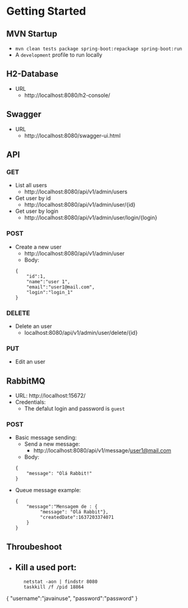 # Getting Started

## MVN Startup
- `mvn clean tests package spring-boot:repackage spring-boot:run` 
- A `development` profile to run locally

## H2-Database
- URL
    - http://localhost:8080/h2-console/

## Swagger
- URL
    - http://localhost:8080/swagger-ui.html
    
## API
### GET
- List all users
    - http://localhost:8080/api/v1/admin/users
- Get user by id
    - http://localhost:8080/api/v1/admin/user/{id}    
- Get user by login
    - http://localhost:8080/api/v1/admin/user/login/{login}
    
### POST
- Create a new user
    - http://localhost:8080/api/v1/admin/user
    - Body:
    ```
    {
        "id":1,
        "name":"user 1",
        "email":"user1@mail.com",
        "login":"login_1"
    }
    ```
### DELETE
- Delete an user
    - localhost:8080/api/v1/admin/user/delete/{id}
    
### PUT
- Edit an user    
    
## RabbitMQ
- URL: http://localhost:15672/
- Credentials:
    - The defalut login and password is `guest`
    
### POST   
- Basic message sending:
    - Send a new message:
        - http://localhost:8080/api/v1/message/user1@mail.com
    - Body:
    ```
    {
        "message": "Olá Rabbit!"
    }
    ```
 - Queue message example:
   ```
   {
       "message":"Mensagem de : {
            "message": "Olá Rabbit"},
            "createdDate":1637203374071
       }
   }
   ```
   
 ## Throubeshoot
 - Kill a used port:
    - 
    ```
       netstat -aon | findstr 8080
       taskkill /f /pid 18864
    ``` 
   
{
    "username":"javainuse",
    "password":"password"
}